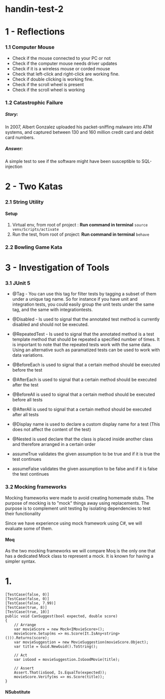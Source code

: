 # handin-test-2
# 1 - Reflections

### 1.1 Computer Mouse
- Check if the mouse connected to your PC or not
- Check if the computer mouse needs driver updates
- Check if it is a wireless mouse or corded mouse
- Check that left-click and right-click are working fine.
- Check if double clicking is working fine.
- Check if the scroll wheel is present
- Check if the scroll wheel is working
### 1.2 Catastrophic Failure
##### Story: 
In 2007, Albert Gonzalez uploaded his packet-sniffing malware into ATM systems, and captured between 130 and 160 million credit card and debit card numbers.

##### Answer: 
A simple test to see if the software might have been susceptible to SQL-injection

# 2 - Two Katas

### 2.1 String Utility

#### Setup
1. Virtual env, from root of project : **Run command in terminal** ````source venv/Scripts/activate````
2. Run the test, from root of project: **Run command in terminal** ```behave ```



### 2.2 Bowling Game Kata


# 3 - Investigation of Tools

### 3.1 JUnit 5 

* @Tag - You can use this tag for filter tests by tagging a subset of them under a unique tag name. So for instance if you have unit and integration tests, you could easily group the unit tests under the same tag, and the same with integrationtests.

* @Disabled - Is used to signal that the annotated test method is currently disabled and should not be executed.

* @RepeatedTest - Is used to signal that the annotated method is a test template method that should be repeated a specified number of times. It is important to note that the repeated tests work with the same data. Using an alternative such as paramatized tests can be used to work with data variations.

* @BeforeEach is used to signal that a certain method should be executed before the test
* @AfterEach is used to signal that a certain method should be executed after the test

* @BeforeAll is used to signal that a certain method should be executed before all tests
* @AfterAll is used to signal that a certain method should be executed after all tests
* @Display name is used to declare a custom display name for a test (This does not affect the content of the test)
* @Nested is used declare that the class is placed inside another class and therefore arranged in a certain order
* assumeTrue validates the given assumption to be true and if it is true the test continues
* assumeFalse validates the given assumption to be false and if it is false the test continues

### 3.2 Mocking frameworks
Mocking frameworks were made to avoid creating homemade stubs. The purpose of mocking is to "mock" things away using replacements. The purpose is to complement unit testing by isolating dependencies to test their functionality

Since we have experience using mock framework using C#, we will evaluate some of them. 

#### Moq

As the two mocking frameworks we will compare Moq is the only one that has a dedicated Mock class to represent a mock. It is known for having a simpler syntax.

# 1. 

```
[TestCase(false, 0)]
[TestCase(false, 0)]
[TestCase(false, 7.99)]
[TestCase(true, 8)]
[TestCase(true, 10)]
public void CanSuggest(bool expected, double score)
{
    // Arrange
    var movieScore = new Mock<IMovieScore>();
    movieScore.Setup(ms => ms.Score(It.IsAny<string>())).Returns(score);
    var movieSuggestion = new MovieSuggestion(movieScore.Object);
    var title = Guid.NewGuid().ToString();

    // Act
    var isGood = movieSuggestion.IsGoodMovie(title);

    // Assert
    Assert.That(isGood, Is.EqualTo(expected));
    movieScore.Verify(ms => ms.Score(title));
}

```








#### NSubstitute





